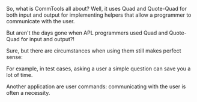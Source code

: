 So, what is CommTools all about? Well, it uses Quad and Quote-Quad for both input and output for implementing helpers that allow a programmer to communicate with the user.

But aren't the days gone when APL programmers used Quad and Quote-Quad for input and output?!

Sure, but there are circumstances when using them still makes perfect sense:

For example, in test cases, asking a user a simple question can save you a lot of time.

Another application are user commands: communicating with the user is often a necessity.
